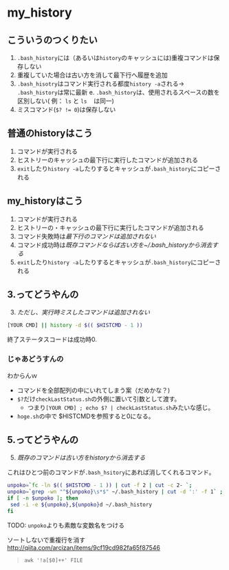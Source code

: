 # my_history

## こういうのつくりたい
1. `.bash_history`には（あるいは`history`のキャッシュには)重複コマンドは保存しない
2. 重複していた場合は古い方を消して最下行へ履歴を追加
3. `.bash_hisotry`はコマンド実行される都度`history -a`される-> `.bash_history`は常に最新
e. `.bash_history`は、使用されるスペースの数を区別しない( 例： `ls` と `ls　` は同一)
5. ミスコマンド(`$? != 0`)は保存しない

## 普通のhistoryはこう
1. コマンドが実行される
2. ヒストリーのキャッシュの最下行に実行したコマンドが追加される
3. `exit`したり`history -a`したりするとキャッシュが`.bash_history`にコピーされる

## my_historyはこう
1. コマンドが実行される
2. ヒストリーの・キャッシュの最下行に実行したコマンドが追加される
3. コマンド失敗時は*最下行のコマンドは追加されない*
4. コマンド成功時は*既存コマンドならば古い方を~/.bash_historyから消去する*
5. `exit`したり`history -a`したりするとキャッシュが`.bash_history`にコピーされる

## 3.ってどうやんの

3. *ただし、実行時ミスしたコマンドは追加されない*

```sh
[YOUR CMD] || history -d $(( $HISTCMD - 1 ))
```
終了ステータスコードは成功時0.

### じゃあどうすんの

わからんｗ

- コマンドを全部配列の中にいれてしまう案（だめかな？)
- `$?`だけ`checkLastStatus.sh`の外側に置いて引数として渡す。
  - つまり`[YOUR CMD] ; echo $? | checkLastStatus.sh`みたいな感じ。
- `hoge.sh`の中で $HISTCMDを参照すると0になる。

## 5.ってどうやんの

5. *既存のコマンドは古い方をhistoryから消去する*

これはひとつ前のコマンドが`.bash_hsitory`にあれば消してくれるコマンド。

 ```bash
unpoko=`fc -ln $(( $HISTCMD - 1 )) | cut -f 2 | cut -c 2- `;
unpoko=`grep -wn "^${unpoko}\s*$" ~/.bash_history | cut -d ':' -f 1` ;
if [ -n $unpoko ]; then
  sed -i -e ${unpoko},${unpoko}d ~/.bash_history
fi
```

TODO: `unpoko`よりも素敵な変数名をつける



ソートしないで重複行を消す<http://qiita.com/arcizan/items/9cf19cd982fa65f87546>
> `awk '!a[$0]++' FILE`


